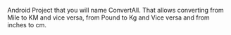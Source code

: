 Android Project that you will name ConvertAll. That allows converting from Mile to KM and vice versa, from Pound to Kg and Vice versa and from inches to cm.
